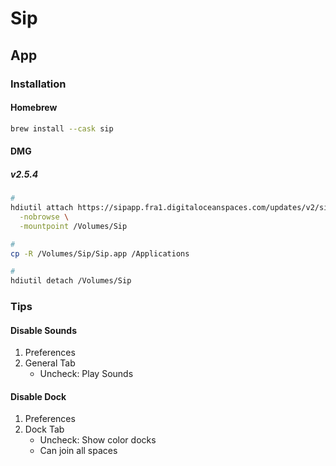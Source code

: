 # Sip

<!--
https://sipapp.io/updates/#2.5.4
-->

## App

### Installation

#### Homebrew

```sh
brew install --cask sip
```

#### DMG

##### v2.5.4

```sh
#
hdiutil attach https://sipapp.fra1.digitaloceanspaces.com/updates/v2/sip-2.5.4.dmg \
  -nobrowse \
  -mountpoint /Volumes/Sip

#
cp -R /Volumes/Sip/Sip.app /Applications

#
hdiutil detach /Volumes/Sip
```

### Tips

#### Disable Sounds

1. Preferences
2. General Tab
   - Uncheck: Play Sounds

#### Disable Dock

1. Preferences
2. Dock Tab
   - Uncheck: Show color docks
   - Can join all spaces
